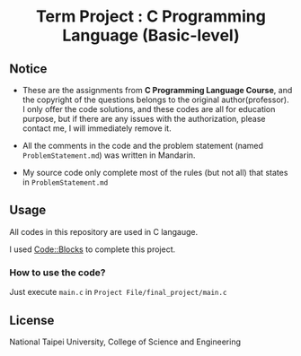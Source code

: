 <h1 align="center">
  Term Project : C Programming Language (Basic-level)
</h1>

## Notice
- These are the assignments from **C Programming Language Course**, and the copyright of the questions 
belongs to the original author(professor). I only offer the code solutions, and these codes are 
all for education purpose, but if there are any issues with the authorization, please contact me, 
I will immediately remove it.

- All the comments in the code and the problem statement (named `ProblemStatement.md`) was written in Mandarin.
- My source code only complete most of the rules (but not all) that states in `ProblemStatement.md`

## Usage

All codes in this repository are used in C langauge.

I used [Code::Blocks](https://www.codeblocks.org/) to complete this project.

### How to use the code?
Just execute `main.c` in `Project File/final_project/main.c`


## License

National Taipei University, College of Science and Engineering

